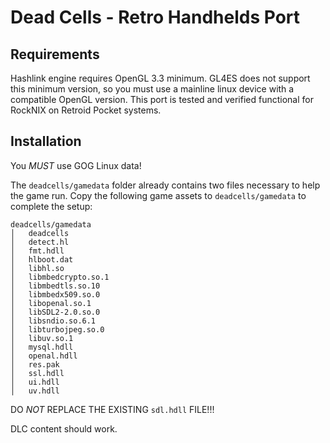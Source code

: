 # Dead Cells - Retro Handhelds Port

## Requirements
Hashlink engine requires OpenGL 3.3 minimum. GL4ES does not support this minimum version, so you must use a mainline linux device with a compatible OpenGL version. This port is tested and verified functional for RockNIX on Retroid Pocket systems.

## Installation
You *MUST* use GOG Linux data!

The `deadcells/gamedata` folder already contains two files necessary to help the game run. Copy the following game assets to `deadcells/gamedata` to complete the setup:

```
deadcells/gamedata
│   deadcells
│   detect.hl
│   fmt.hdll
│   hlboot.dat
│   libhl.so
│   libmbedcrypto.so.1
│   libmbedtls.so.10
│   libmbedx509.so.0
│   libopenal.so.1
│   libSDL2-2.0.so.0
│   libsndio.so.6.1
│   libturbojpeg.so.0
│   libuv.so.1
│   mysql.hdll
│   openal.hdll
│   res.pak
│   ssl.hdll
│   ui.hdll
│   uv.hdll
```

DO *NOT* REPLACE THE EXISTING `sdl.hdll` FILE!!!

DLC content should work.